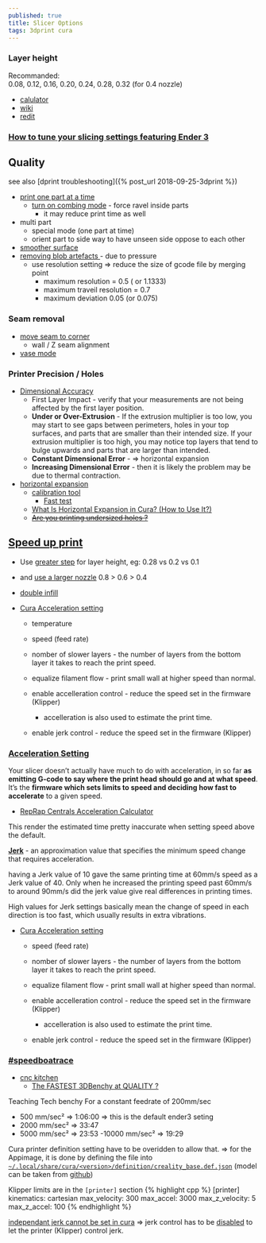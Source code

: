 ```yaml
---
published: true
title: Slicer Options
tags: 3dprint cura
---
```



### Layer height
Recommanded:  
0.08, 0.12, 0.16, 0.20, 0.24, 0.28, 0.32 (for 0.4 nozzle)

- [calulator](https://blog.prusaprinters.org/calculator/#optimallayer)
- [wiki](https://3dprint.wiki/reprap/anet/a8/layer-heights)
- [redit](https://www.reddit.com/r/CR10/comments/8i88h0/cr10s_layer_height_upgrade_is_there_such_a_thing/)

### [How to tune your slicing settings featuring Ender 3](https://www.youtube.com/watch?v=3yIebnVjADM)

## Quality
see also [dprint troubleshooting]({% post_url 2018-09-25-3dprint %})

- [print one part at a time](https://www.youtube.com/watch?v=6Z02BowhQwU)
	- [turn on combing mode](https://www.youtube.com/watch?v=FdnV71HYIEw) - force ravel inside parts
    	- it may reduce print time as well
- multi part
	- special mode (one part at time)
    - orient part to side way to have unseen side oppose to each other
- [smoother surface](https://www.youtube.com/watch?v=jkAqTWmVRVA)
- [removing blob artefacts ](https://www.youtube.com/watch?v=Hvw3DrVAeTA) - due to pressure
	- use resolution setting => reduce the size of gcode file by merging point
    	- maximum resolution = 0.5 ( or 1.1333)
        - maximum traveil resolution = 0.7
        - maximum deviation 0.05 (or 0.075)


### Seam removal
- [move seam to corner](https://youtu.be/NU1kYEE3qrQ?t=114)
	- wall / Z seam alignment
- [vase mode](https://www.youtube.com/watch?v=iJXIqdJpkuI)

### Printer Precision / Holes
- [Dimensional Accuracy](https://www.simplify3d.com/support/print-quality-troubleshooting/dimensional-accuracy/)
	- First Layer Impact - verify that your measurements are not being affected by the first layer position.
    - **Under or Over-Extrusion** - If the extrusion multiplier is too low, you may start to see gaps between perimeters, holes in your top surfaces, and parts that are smaller than their intended size. If your extrusion multiplier is too high, you may notice top layers that tend to bulge upwards and parts that are larger than intended.
    - **Constant Dimensional Error** - => horizontal expansion
    - **Increasing Dimensional Error** -  then it is likely the problem may be due to thermal contraction.
- [horizontal expansion](https://www.youtube.com/watch?v=-jsBI3OeUJQ) 
	- [calibration tool](https://www.thingiverse.com/thing:4766295)
    	- [Fast test](https://www.thingiverse.com/thing:3535060)
    - [What Is Horizontal Expansion in Cura? (How to Use It?)](https://www.3dprintbeast.com/cura-horizontal-expansion/)
     - [<strike>Are you printing undersized holes ?</strike>](http://www.deltarap.org/printing-undersized-holes)

## [Speed up print](https://hevort.com/)
- Use [greater step](https://www.reddit.com/r/klippers/comments/gh5r72/those_of_you_using_klipper_and_printing_at_crazy/fq6py5n?utm_source=share&utm_medium=web2x&context=3) for layer height, eg: 0.28 vs 0.2 vs 0.1
- and [use a larger nozzle](https://www.youtube.com/watch?v=jyhLQUQTc9E) 0.8 > 0.6 > 0.4

- [double infill](https://www.youtube.com/watch?v=gSySGU-52Lo)

- [Cura Acceleration setting](https://www.youtube.com/watch?v=CKMTD0EAcwg)
	- temperature
    - speed (feed rate)
    - nomber of slower layers - the number of layers from the bottom layer it takes to reach the print speed.
    - equalize filament flow - print small wall at higher speed than normal.
    
    - enable accelleration control - reduce the speed set in the firmware (Klipper)
    	- accelleration is also used to estimate the print time.
    
    - enable jerk control - reduce the speed set  in the firmware (Klipper)
    
### [Acceleration Setting](https://3dprinterly.com/how-to-get-the-perfect-jerk-acceleration-setting/)

Your slicer doesn’t actually have much to do with acceleration, in so far **as emitting G-code to say where the print head should go and at what speed**. It’s the **firmware which sets limits to speed and deciding how fast to accelerate** to a given speed.
- [RepRap Centrals Acceleration Calculator](https://3dprinting.stackexchange.com/a/225/5801)

This render the estimated time pretty inaccurate when setting speed above the default.

[**Jerk**](https://3dprinterly.com/how-to-get-the-perfect-jerk-acceleration-setting/#What_is_the_Jerk_Setting) - an approximation value that specifies the minimum speed change that requires acceleration.

having a Jerk value of 10 gave the same printing time at 60mm/s speed as a Jerk value of 40. Only when he increased the printing speed past 60mm/s to around 90mm/s did the jerk value give real differences in printing times.

High values for Jerk settings basically mean the change of speed in each direction is too fast, which usually results in extra vibrations.


- [Cura Acceleration setting](https://www.youtube.com/watch?v=CKMTD0EAcwg)
    - speed (feed rate)
    - nomber of slower layers - the number of layers from the bottom layer it takes to reach the print speed.
    - equalize filament flow - print small wall at higher speed than normal.
    
    - enable accelleration control - reduce the speed set in the firmware (Klipper)
    	- accelleration is also used to estimate the print time.
    
    - enable jerk control - reduce the speed set  in the firmware (Klipper)
    
### [#speedboatrace](https://www.youtube.com/watch?v=6kRjdprTjFc)

- [cnc kitchen](https://www.youtube.com/watch?v=hSWjlf5aNIU)
	- [The FASTEST 3DBenchy at QUALITY ?](https://www.youtube.com/watch?v=vso6lgTRSo0)

Teaching Tech benchy
For a constant feedrate of 200mm/sec
-  500 mm/sec² => 1:06:00	=> this is the default ender3 seting
- 2000 mm/sec² =>   33:47
- 5000 mm/sec² =>   23:53
-10000 mm/sec² =>   19:29

Cura printer definition setting have to be overidden to allow that.
=> for the Appimage, it is done by defining the file into [`~/.local/share/cura/<version>/definition/creality_base.def.json`](https://github.com/Ultimaker/Cura/issues/847) (model can be taken from [github](https://github.com/Ultimaker/Cura/tree/master/resources/definitions))

Klipper limits are in the `[printer]` section
{% highlight cpp %}
[printer]
kinematics: cartesian
max_velocity: 300
max_accel: 3000
max_z_velocity: 5
max_z_accel: 100
{% endhighlight %}


[independant jerk cannot be set in cura](https://community.ultimaker.com/topic/26775-jerk-motion-control/) => jerk control has to be [disabled](https://www.reddit.com/r/CR10/comments/pguizl/cura_question_acceleration_and_jerk_control/) to let the printer (Klipper) control jerk.
